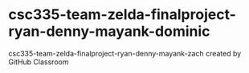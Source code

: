 # csc335-team-zelda-finalproject-ryan-denny-mayank-dominic
csc335-team-zelda-finalproject-ryan-denny-mayank-zach created by GitHub Classroom
